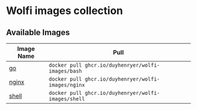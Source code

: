 # Wolfi images collection

## Available Images

| Image Name                                                     | Pull                                                             |
| -------------------------------------------------------------- | ---------------------------------------------------------------- |
| [go](./images/go/)                                             | `docker pull ghcr.io/duyhenryer/wolfi-images/bash`               |
| [nginx](./images/nginx/)                                       | `docker pull ghcr.io/duyhenryer/wolfi-images/nginx`              |
| [shell](./images/shell/)                                       | `docker pull ghcr.io/duyhenryer/wolfi-images/shell`              |
